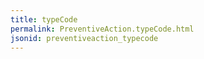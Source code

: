 ```yaml
---
title: typeCode
permalink: PreventiveAction.typeCode.html
jsonid: preventiveaction_typecode
---
```


